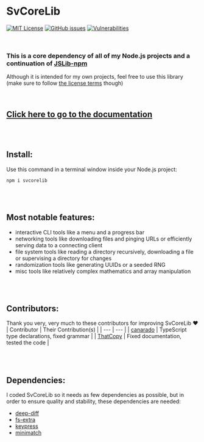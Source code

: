 # SvCoreLib
[![MIT License](https://img.shields.io/npm/l/svcorelib)](https://sv443.net/LICENSE) [![GitHub issues](https://img.shields.io/github/issues/Sv443/svcorelib)](https://github.com/Sv443/SvCoreLib/issues) [![Vulnerabilities](https://img.shields.io/snyk/vulnerabilities/npm/svcorelib)](https://snyk.io/)

<br>

### This is a core dependency of all of my Node.js projects and a continuation of [JSLib-npm](https://github.com/Sv443/JSLib-npm)
Although it is intended for my own projects, feel free to use this library (make sure to follow [the license terms](https://sv443.net/LICENSE) though)

<br>

## [Click here to go to the documentation](./docs.md#readme)

<br><br>

## Install:
Use this command in a terminal window inside your Node.js project:
```
npm i svcorelib
```

<br><br>

## Most notable features:
- interactive CLI tools like a menu and a progress bar
- networking tools like downloading files and pinging URLs or efficiently serving data to a connecting client
- file system tools like reading a directory recursively, downloading a file or supervising a directory for changes
- randomization tools like generating UUIDs or a seeded RNG
- misc tools like relatively complex mathematics and array manipulation

<br><br>

## Contributors:
Thank you very, very much to these contributors for improving SvCoreLib ❤️
| Contributor | Their Contribution(s) |
| --- | --- |
| [canarado](https://github.com/canarado) | TypeScript type declarations, fixed grammar |
| [ThatCopy](https://github.com/ThatCopy) | Fixed documentation, tested the code |

<br><br>

## Dependencies:
I coded SvCoreLib so it needs as few dependencies as possible, but in order to ensure quality and stability, these dependencies are needed:
- [deep-diff](https://npmjs.com/package/deep-diff)
- [fs-extra](https://npmjs.com/package/fs-extra)
- [keypress](https://npmjs.com/package/keypress)
- [minimatch](https://npmjs.com/package/minimatch)
